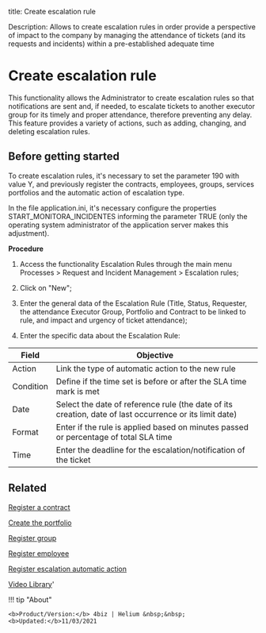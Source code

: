 title: Create escalation rule

Description: Allows to create escalation rules in order provide a perspective of impact to the company by managing the attendance of tickets (and its requests and incidents) within a pre-established adequate time

# Create escalation rule

This functionality allows the Administrator to create escalation rules so that notifications are sent and, if needed, to escalate tickets to another executor group for its timely and proper attendance, therefore preventing any delay. This feature provides a variety of actions, such as adding, changing, and deleting escalation rules.

## Before getting started

To create escalation rules, it's necessary to set the parameter 190 with value Y, and previously register the contracts, employees, groups, services portfolios and the automatic action of escalation type.

In the file application.ini, it's necessary configure the properties START_MONITORA_INCIDENTES informing the parameter TRUE (only the operating system administrator of the application server makes this adjustment).


**Procedure**

1. Access the functionality Escalation Rules through the main menu Processes > Request and Incident Management > Escalation rules;

2.	Click on "New";

3.	Enter the general data of the Escalation Rule (Title, Status, Requester, the attendance Executor Group, Portfolio and Contract to be linked to rule, and impact and urgency of ticket attendance);

4.	Enter the specific data about the Escalation Rule:

|Field|Objective|
|-|-|
|Action|Link the type of automatic action to the new rule|
|Condition|Define if the time set is before or after the SLA time mark is met|
|Date|Select the date of reference rule (the date of its creation, date of last occurrence or its limit date)|
|Format|Enter if the rule is applied based on minutes passed or percentage of total SLA time|
|Time|Enter the deadline for the escalation/notification of the ticket|


Related
-----------

[Register a contract](/en-us/4biz-helium/additional-features/contract-management/use/register-contract.html)

[Create the portfolio](/en-us/4biz-helium/processes/portfolio-and-catalog/use/create-the-portfolio.html)

[Register group](/en-us/4biz-helium/initial-settings/access-settings/user/register-groups.html)

[Register employee](/en-us/4biz-helium/initial-settings/access-settings/user/register-employee.html)

[Register escalation automatic action](/en-us/4biz-helium/additional-features/automation-of-operation/configuration/register-escation-automatic-action.html)

<i class='fa fa-youtube-play  fa-2x' style='color:#97ce17;vertical-align: middle;'> </i> [Video Library](https://www.youtube.com/playlist?list=PLB5qK2uzf2RNrJnhiXj3dbmgsm9-quhfz)'

!!! tip "About"

    <b>Product/Version:</b> 4biz | Helium &nbsp;&nbsp;
    <b>Updated:</b>11/03/2021

